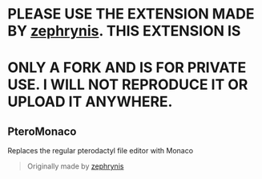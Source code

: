 # PLEASE USE THE EXTENSION MADE BY [zephrynis](https://github.com/zephrynis/PteroMonaco). THIS EXTENSION IS
# ONLY A FORK AND IS FOR PRIVATE USE. I WILL NOT REPRODUCE IT OR UPLOAD IT ANYWHERE.

## PteroMonaco
Replaces the regular pterodactyl file editor with Monaco

> Originally made by  [zephrynis](https://github.com/zephrynis/PteroMonaco)
